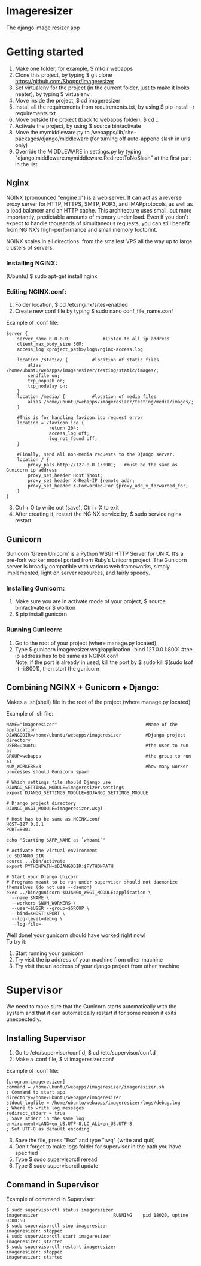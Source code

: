 # Imageresizer
The django image resizer app

# Getting started
1. Make one folder, for example, $ mkdir webapps
2. Clone this project, by typing $ git clone https://github.com/Shoppr/imageresizer
3. Set virtualenv for the project (in the current folder, just to make it looks neater), by typing $ virtualenv .
4. Move inside the project, $ cd imageresizer
5. Install all the requirements from requirements.txt, by using $ pip install -r requirements.txt
6. Move outside the project (back to webapps folder), $ cd ..
7. Activate the project, by using $ source bin/activate
8. Move the mymiddleware.py to /webapps/lib/site-packages/django/middleware (for turning off auto-append slash in urls only)
9. Override the MIDDLEWARE in settings.py by typing "django.middleware.mymiddleware.RedirectToNoSlash" at the first part in the list

## Nginx
NGINX (pronounced "engine x") is a web server. It can act as a reverse proxy server for HTTP, HTTPS, SMTP, POP3, and IMAPprotocols, as well as a load 
balancer and an HTTP cache.  This architecture uses small, but more importantly, predictable amounts of memory under load. Even if you don’t expect to handle 
thousands of simultaneous requests, you can still benefit from NGINX’s high-performance and small memory footprint. 

NGINX scales in all directions: from the smallest VPS all the way up to large clusters of servers.

### Installing NGINX: 
(Ubuntu) $ sudo apt-get install nginx

### Editing NGINX.conf: 
1. Folder location, $ cd /etc/nginx/sites-enabled  
2. Create new conf file by typing $ sudo nano conf_file_name.conf  

Example of .conf file:  
```
Server {  
	server_name 0.0.0.0;			#listen to all ip address
	client_max_body_size 30M;
	access_log <project_path>/logs/nginx-access.log

	location /static/ {			#location of static files
		alias /home/ubuntu/webapps/imageresizer/testing/static/images/;
		sendfile on;
		tcp_nopush on;
		tcp_nodelay on;
	}
	location /media/ {			#location of media files
		alias /home/ubuntu/webapps/imageresizer/testing/media/images/;
	}

	#This is for handling favicon.ico request error
	location = /favicon.ico {
             	return 204;
               	access_log off;
               	log_not_found off;
	}

	#Finally, send all non-media requests to the Django server.
	location / {
		proxy_pass http://127.0.0.1:8001;	#must be the same as Gunicorn ip address
		proxy_set_header Host $host;
		proxy_set_header X-Real-IP $remote_addr;
		proxy_set_header X-Forwarded-For $proxy_add_x_forwarded_for;
	} 
}
```

3. Ctrl + O to write out (save), Ctrl + X to exit  
4. After creating it, restart the NGINX service by, $ sudo service nginx restart  

## Gunicorn
Gunicorn ‘Green Unicorn’ is a Python WSGI HTTP Server for UNIX. It’s a pre-fork worker model ported from Ruby’s Unicorn project. 
The Gunicorn server is broadly compatible with various web frameworks, simply implemented, light on server resources, and fairly speedy.

### Installing Gunicorn:
1. Make sure you are in activate mode of your project, $ source bin/activate or $ workon  
2. $ pip install gunicorn  

### Running Gunicorn:
1. Go to the root of your project (where manage.py located)  
2. Type $ gunicorn imageresizer.wsgi:application -bind 127.0.0.1:8001 	#the ip address has to be same as NGINX.conf  
Note: if the port is already in used, kill the port by $ sudo kill $(sudo lsof -t -i:8001), then start the gunicorn  


## Combining NGINX + Gunicorn + Django:
Makes a .sh(shell) file in the root of the project (where manage.py located)

Example of .sh file:  
```
NAME="imageresizer"                             	#Name of the application
DJANGODIR=/home/ubuntu/webapps/imageresizer     	#Django project directory
USER=ubuntu                                      	#the user to run as
GROUP=webapps                                   	#the group to run as
NUM_WORKERS=3                                   	#how many worker processes should Gunicorn spawn

# Which settings file should Django use
DJANGO_SETTINGS_MODULE=imageresizer.settings
export DJANGO_SETTINGS_MODULE=$DJANGO_SETTINGS_MODULE

# Django project directory
DJANGO_WSGI_MODULE=imageresizer.wsgi

# Host has to be same as NGINX.conf
HOST=127.0.0.1
PORT=8001

echo "Starting $APP_NAME as `whoami`"

# Activate the virtual environment
cd $DJANGO_DIR
source ../bin/activate
export PYTHONPATH=$DJANGODIR:$PYTHONPATH

# Start your Django Unicorn
# Programs meant to be run under supervisor should not daemonize themselves (do not use --daemon)
exec ../bin/gunicorn $DJANGO_WSGI_MODULE:application \
  --name $NAME \
  --workers $NUM_WORKERS \
  --user=$USER --group=$GROUP \
  --bind=$HOST:$PORT \
  --log-level=debug \
  --log-file=-
```

Well done! your gunicorn should have worked right now!  
To try it:  
1. Start running your gunicorn  
2. Try visit the ip address of your machine from other machine  
3. Try visit the url address of your django project from other machine 

# Supervisor
We need to make sure that the Gunicorn starts automatically with the system and that it can automatically restart if for some reason it exits unexpectedly. 

## Installing Supervisor 
1. Go to /etc/supervisor/conf.d, $ cd /etc/supervisor/conf.d  
2. Make a .conf file, $ vi imageresizer.conf  

Example of .conf file:  
```
[program:imageresizer]
command = /home/ubuntu/webapps/imageresizer/imageresizer.sh           ; Command to start app
directory=/home/ubuntu/webapps/imageresizer
stdout_logfile = /home/ubuntu/webapps/imageresizer/logs/debug.log     ; Where to write log messages
redirect_stderr = true                                                ; Save stderr in the same log
environment=LANG=en_US.UTF-8,LC_ALL=en_US.UTF-8                       ; Set UTF-8 as default encoding
```
3. Save the file, press "Esc" and type ":wq" (write and quit)
4. Don't forget to make logs folder for supervisor in the path you have specified  
5. Type $ sudo supervisorctl reread  
6. Type $ sudo supervisorctl update  

## Command in Supervisor
Example of command in Supervisor:
```
$ sudo supervisorctl status imageresizer                       
imageresizer                            RUNNING    pid 18020, uptime 0:00:50
$ sudo supervisorctl stop imageresizer
imageresizer: stopped
$ sudo supervisorctl start imageresizer
imageresizer: started
$ sudo supervisorctl restart imageresizer
imageresizer: stopped
imageresizer: started
```
